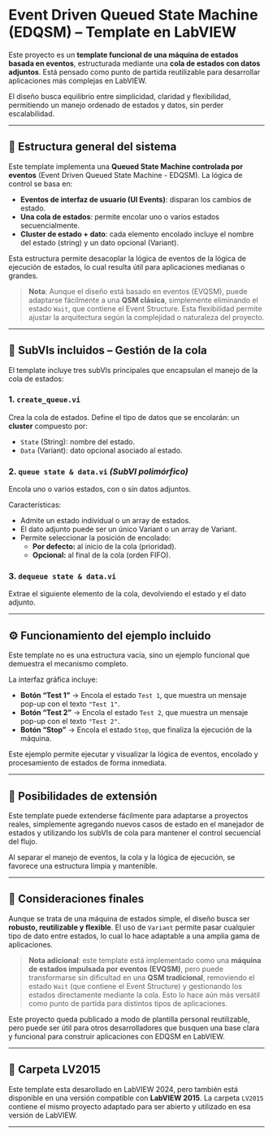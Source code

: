 # Event Driven Queued State Machine (EDQSM) – Template en LabVIEW

Este proyecto es un **template funcional de una máquina de estados basada en eventos**, estructurada mediante una **cola de estados con datos adjuntos**. Está pensado como punto de partida reutilizable para desarrollar aplicaciones más complejas en LabVIEW.

El diseño busca equilibrio entre simplicidad, claridad y flexibilidad, permitiendo un manejo ordenado de estados y datos, sin perder escalabilidad.

---

## 🔧 Estructura general del sistema

Este template implementa una **Queued State Machine controlada por eventos** (Event Driven Queued State Machine - EDQSM). La lógica de control se basa en:

- **Eventos de interfaz de usuario (UI Events)**: disparan los cambios de estado.
- **Una cola de estados**: permite encolar uno o varios estados secuencialmente.
- **Cluster de estado + dato**: cada elemento encolado incluye el nombre del estado (string) y un dato opcional (Variant).

Esta estructura permite desacoplar la lógica de eventos de la lógica de ejecución de estados, lo cual resulta útil para aplicaciones medianas o grandes.

> **Nota**: Aunque el diseño está basado en eventos (EVQSM), puede adaptarse fácilmente a una **QSM clásica**, simplemente eliminando el estado `Wait`, que contiene el Event Structure. Esta flexibilidad permite ajustar la arquitectura según la complejidad o naturaleza del proyecto.

---

## 📁 SubVIs incluidos – Gestión de la cola

El template incluye tres subVIs principales que encapsulan el manejo de la cola de estados:

### 1. `create_queue.vi`
Crea la cola de estados. Define el tipo de datos que se encolarán: un **cluster** compuesto por:
- `State` (String): nombre del estado.
- `Data` (Variant): dato opcional asociado al estado.

### 2. `queue state & data.vi` *(SubVI polimórfico)*
Encola uno o varios estados, con o sin datos adjuntos.

Características:
- Admite un estado individual o un array de estados.
- El dato adjunto puede ser un único Variant o un array de Variant.
- Permite seleccionar la posición de encolado:
  - **Por defecto:** al inicio de la cola (prioridad).
  - **Opcional:** al final de la cola (orden FIFO).

### 3. `dequeue state & data.vi`
Extrae el siguiente elemento de la cola, devolviendo el estado y el dato adjunto.

---

## ⚙️ Funcionamiento del ejemplo incluido

Este template no es una estructura vacía, sino un ejemplo funcional que demuestra el mecanismo completo.

La interfaz gráfica incluye:
- **Botón “Test 1”** → Encola el estado `Test 1`, que muestra un mensaje pop-up con el texto `"Test 1"`.
- **Botón “Test 2”** → Encola el estado `Test 2`, que muestra un mensaje pop-up con el texto `"Test 2"`.
- **Botón “Stop”** → Encola el estado `Stop`, que finaliza la ejecución de la máquina.

Este ejemplo permite ejecutar y visualizar la lógica de eventos, encolado y procesamiento de estados de forma inmediata.

---

## 🔄 Posibilidades de extensión

Este template puede extenderse fácilmente para adaptarse a proyectos reales, simplemente agregando nuevos casos de estado en el manejador de estados y utilizando los subVIs de cola para mantener el control secuencial del flujo.

Al separar el manejo de eventos, la cola y la lógica de ejecución, se favorece una estructura limpia y mantenible.

---

## 📝 Consideraciones finales

Aunque se trata de una máquina de estados simple, el diseño busca ser **robusto, reutilizable y flexible**. El uso de `Variant` permite pasar cualquier tipo de dato entre estados, lo cual lo hace adaptable a una amplia gama de aplicaciones.

> **Nota adicional**: este template está implementado como una **máquina de estados impulsada por eventos (EVQSM)**, pero puede transformarse sin dificultad en una **QSM tradicional**, removiendo el estado `Wait` (que contiene el Event Structure) y gestionando los estados directamente mediante la cola. Esto lo hace aún más versátil como punto de partida para distintos tipos de aplicaciones.

Este proyecto queda publicado a modo de plantilla personal reutilizable, pero puede ser útil para otros desarrolladores que busquen una base clara y funcional para construir aplicaciones con EDQSM en LabVIEW.

---

## 📂 Carpeta LV2015

Este template esta desarollado en LabVIEW 2024, pero también está disponible en una versión compatible con **LabVIEW 2015**. La carpeta `LV2015` contiene el mismo proyecto adaptado para ser abierto y utilizado en esa versión de LabVIEW.

---